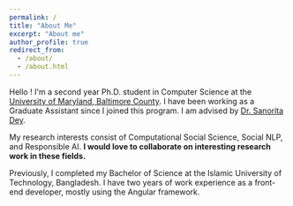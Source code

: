 ```yaml
---
permalink: /
title: "About Me"
excerpt: "About me"
author_profile: true
redirect_from: 
  - /about/
  - /about.html
---
```


Hello ! I'm a second year Ph.D. student in Computer Science at the [University of Maryland, Baltimore County](https://umbc.edu/). I have been working as a Graduate Assistant since I joined this program. I am advised by [Dr. Sanorita Dey](https://redirect.cs.umbc.edu/~sanorita/). 

My research interests consist of Computational Social Science, Social NLP, and Responsible AI. **I would love to collaborate on interesting research work in these fields.** 

Previously, I completed my Bachelor of Science at the Islamic University of Technology, Bangladesh. I have two years of work experience as a front-end developer, mostly using the Angular framework. 